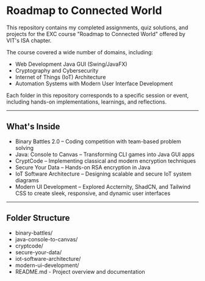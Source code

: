 # Roadmap to Connected World

This repository contains my completed assignments, quiz solutions, and projects for the EXC course "Roadmap to Connected World" offered by VIT's ISA chapter.

 The course covered a wide number of domains, including:

 - Web Development Java GUI (Swing/JavaFX)
 - Cryptography and Cybersecurity
 - Internet of Things (IoT) Architecture
 - Automation Systems with Modern User Interface Development
 
 Each folder in this repository corresponds to a specific session or event, including hands-on implementations, learnings, and reflections.

---

## What's Inside

- Binary Battles 2.0 – Coding competition with team-based problem solving
- Java: Console to Canvas – Transforming CLI games into Java GUI apps
- CryptCode – Implementing classical and modern encryption techniques
- Secure Your Data – Hands-on RSA encryption in Java
- IoT Software Architecture – Designing scalable and secure IoT system diagrams
- Modern UI Development – Explored Accternity, ShadCN, and Tailwind CSS to create sleek, responsive, and dynamic user interfaces

---

## Folder Structure

- binary-battles/
- java-console-to-canvas/
- cryptcode/
- secure-your-data/
- iot-software-architecture/
- modern-ui-development/
- README.md - Project overview and documentation

